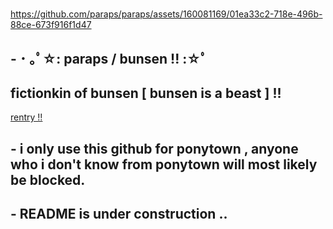 #
https://github.com/paraps/paraps/assets/160081169/01ea33c2-718e-496b-88ce-673f916f1d47
## - ･ ｡ﾟ☆: **paraps** / **bunsen** !! :☆ﾟ
fictionkin of bunsen [ bunsen is a beast ] !!
-
[rentry !!](https://rentry.co/babagab00sh)





## - i only use this github for ponytown , anyone who i don't know from ponytown will most likely be blocked.

## - README is under construction ..
